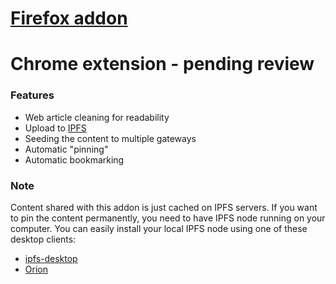 # [Firefox addon](https://addons.mozilla.org/en-US/firefox/addon/2read/)

# Chrome extension - pending review

### Features

- Web article cleaning for readability
- Upload to [IPFS](https://ipfs.io/)
- Seeding the content to multiple gateways
- Automatic "pinning"
- Automatic bookmarking

### Note

Content shared with this addon is just cached on IPFS servers. If you want to pin the content permanently, you need to have IPFS node running on your computer. You can easily install your local IPFS node using one of these desktop clients:

* [ipfs-desktop](https://github.com/ipfs-shipyard/ipfs-desktop/releases)
* [Orion](https://orion.siderus.io/)
